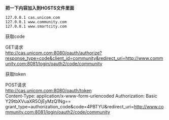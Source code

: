 **把一下内容加入到HOSTS文件里面**  

`127.0.0.1 cas.unicom.com`   
`127.0.0.1 www.community.com`  
`127.0.0.1 www.smartcity.com`  


获取code  

GET请求  
http://cas.unicom.com:8080/oauth/authorize?response_type=code&client_id=community&redirect_uri=http://www.community.com:8081/login/oauth2/code/community


获取token  

POST请求  
http://cas.unicom.com:8080/oauth/token  
Content-Type: application/x-www-form-urlencoded
Authorization: Basic Y29tbXVuaXR5OjEyMzQ1Ng==
grant_type=authorization_code&code=4PBTYU&redirect_uri=http://www.community.com:8081/login/oauth2/code/community


